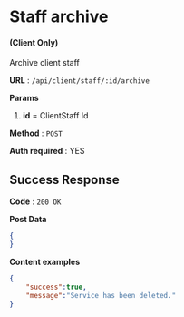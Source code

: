 # Staff archive

#### (**Client Only**)

Archive client staff

**URL** : `/api/client/staff/:id/archive`

**Params**
1. **id** = ClientStaff Id

**Method** : `POST`

**Auth required** : YES

## Success Response

**Code** : `200 OK`

**Post Data**

```json
{
}
```

**Content examples**

```json
{
    "success":true,
    "message":"Service has been deleted."
}
```
